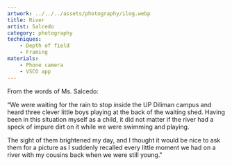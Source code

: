 ```yaml
---
artwork: ../../../assets/photography/ilog.webp
title: River
artist: Salcedo
category: photography
techniques:
    - Depth of field
    - Framing
materials:
    - Phone camera
    - VSCO app
---
```


From the words of Ms. Salcedo:

“We were waiting for the rain to stop inside the UP Diliman campus and heard three clever little boys playing at the back of the waiting shed. Having been in this situation myself as a child, it did not matter if the river had a speck of impure dirt on it while we were swimming and playing.

The sight of them brightened my day, and I thought it would be nice to ask them for a picture as I suddenly recalled every little moment we had on a river with my cousins back when we were still young."
